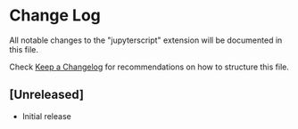 # Change Log

All notable changes to the "jupyterscript" extension will be documented in this file.

Check [Keep a Changelog](http://keepachangelog.com/) for recommendations on how to structure this file.

## [Unreleased]

- Initial release